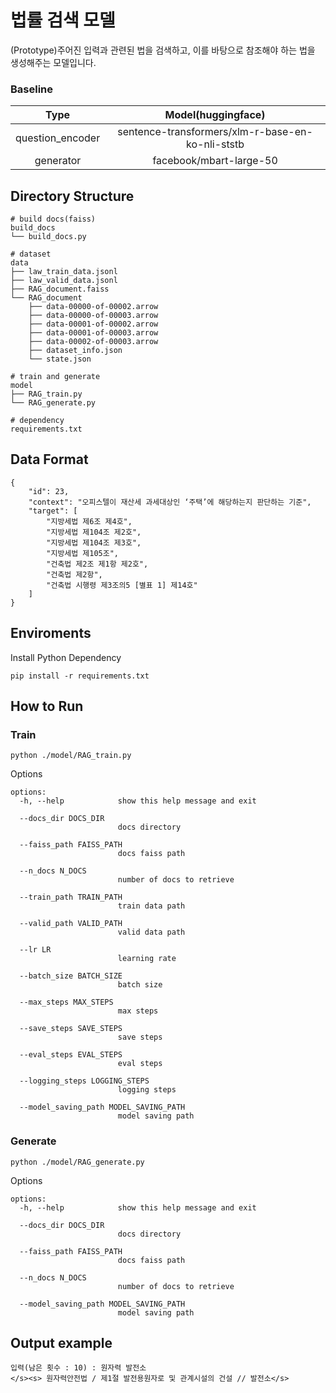 # 법률 검색 모델
(Prototype)주어진 입력과 관련된 법을 검색하고, 이를 바탕으로 참조해야 하는 법을 생성해주는 모델입니다.

### Baseline
|Type|Model(huggingface)|
|:---:|:---:|
|question_encoder|sentence-transformers/xlm-r-base-en-ko-nli-ststb|
|generator|facebook/mbart-large-50|

## Directory Structure
```
# build docs(faiss)
build_docs
└── build_docs.py

# dataset
data
├── law_train_data.jsonl
├── law_valid_data.jsonl
├── RAG_document.faiss
└── RAG_document
    ├── data-00000-of-00002.arrow
    ├── data-00000-of-00003.arrow
    ├── data-00001-of-00002.arrow
    ├── data-00001-of-00003.arrow
    ├── data-00002-of-00003.arrow
    ├── dataset_info.json
    └── state.json

# train and generate
model
├── RAG_train.py
└── RAG_generate.py

# dependency
requirements.txt
```

## Data Format
```
{
    "id": 23, 
    "context": "오피스텔이 재산세 과세대상인 ‘주택’에 해당하는지 판단하는 기준", 
    "target": [
        "지방세법 제6조 제4호", 
        "지방세법 제104조 제2호", 
        "지방세법 제104조 제3호", 
        "지방세법 제105조", 
        "건축법 제2조 제1항 제2호", 
        "건축법 제2항", 
        "건축법 시행령 제3조의5 [별표 1] 제14호"
    ]
}
```


## Enviroments
Install Python Dependency
```
pip install -r requirements.txt
```

## How to Run
### Train
```
python ./model/RAG_train.py
```

Options
```
options:
  -h, --help            show this help message and exit

  --docs_dir DOCS_DIR   
                        docs directory

  --faiss_path FAISS_PATH
                        docs faiss path

  --n_docs N_DOCS       
                        number of docs to retrieve

  --train_path TRAIN_PATH
                        train data path

  --valid_path VALID_PATH
                        valid data path

  --lr LR               
                        learning rate

  --batch_size BATCH_SIZE
                        batch size

  --max_steps MAX_STEPS
                        max steps

  --save_steps SAVE_STEPS
                        save steps

  --eval_steps EVAL_STEPS
                        eval steps

  --logging_steps LOGGING_STEPS
                        logging steps

  --model_saving_path MODEL_SAVING_PATH
                        model saving path
```

### Generate
```
python ./model/RAG_generate.py
````

Options
```
options:
  -h, --help            show this help message and exit

  --docs_dir DOCS_DIR   
                        docs directory

  --faiss_path FAISS_PATH
                        docs faiss path

  --n_docs N_DOCS       
                        number of docs to retrieve

  --model_saving_path MODEL_SAVING_PATH
                        model saving path
```

## Output example
```
입력(남은 횟수 : 10) : 원자력 발전소
</s><s> 원자력안전법 / 제1절 발전용원자로 및 관계시설의 건설 // 발전소</s>
```